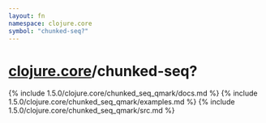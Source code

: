 ```yaml
---
layout: fn
namespace: clojure.core
symbol: "chunked-seq?"
---
```


# [clojure.core](../)/chunked-seq?

{% include 1.5.0/clojure.core/chunked_seq_qmark/docs.md %}
{% include 1.5.0/clojure.core/chunked_seq_qmark/examples.md %}
{% include 1.5.0/clojure.core/chunked_seq_qmark/src.md %}

